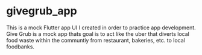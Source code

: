 # givegrub_app

This is a mock Flutter app UI I created in order to practice app development. Give Grub is a mock app thats goal is to act like the uber that diverts local food waste within the communtiy from restaurant, bakeries, etc. to local foodbanks. 
